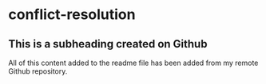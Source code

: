 # conflict-resolution

## This is a subheading created on Github

All of this content added to the readme file has been added from my remote Github repository. 
